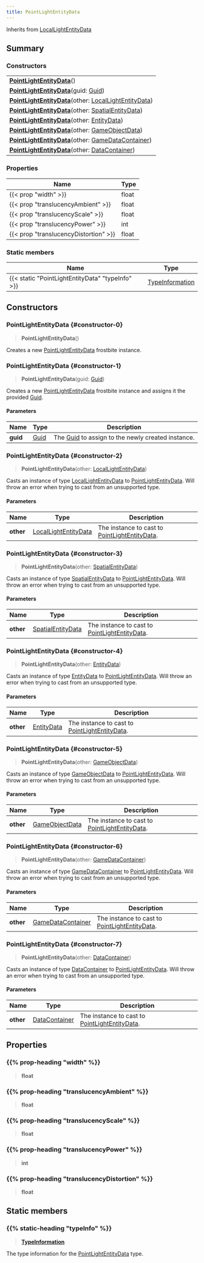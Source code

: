 ```yaml
---
title: PointLightEntityData
---
```


Inherits from [LocalLightEntityData](/vext/ref/fb/locallightentitydata)

## Summary

### Constructors

|  |
| --- |
| **[PointLightEntityData](#constructor-0)**() |
| **[PointLightEntityData](#constructor-1)**(guid: [Guid](/vext/ref/shared/type/guid)) |
| **[PointLightEntityData](#constructor-2)**(other: [LocalLightEntityData](/vext/ref/fb/locallightentitydata)) |
| **[PointLightEntityData](#constructor-3)**(other: [SpatialEntityData](/vext/ref/fb/spatialentitydata)) |
| **[PointLightEntityData](#constructor-4)**(other: [EntityData](/vext/ref/fb/entitydata)) |
| **[PointLightEntityData](#constructor-5)**(other: [GameObjectData](/vext/ref/fb/gameobjectdata)) |
| **[PointLightEntityData](#constructor-6)**(other: [GameDataContainer](/vext/ref/fb/gamedatacontainer)) |
| **[PointLightEntityData](#constructor-7)**(other: [DataContainer](/vext/ref/shared/type/datacontainer)) |

### Properties

| Name | Type |
| ---- | ---- |
| {{< prop "width" >}} | float |
| {{< prop "translucencyAmbient" >}} | float |
| {{< prop "translucencyScale" >}} | float |
| {{< prop "translucencyPower" >}} | int |
| {{< prop "translucencyDistortion" >}} | float |

### Static members

| Name | Type |
| ---- | ---- |
| {{< static "PointLightEntityData" "typeInfo" >}} | [TypeInformation](/vext/ref/shared/type/typeinformation) |

## Constructors

### PointLightEntityData {#constructor-0}

> **PointLightEntityData**()

Creates a new [PointLightEntityData](/vext/ref/fb/pointlightentitydata) frostbite instance.

### PointLightEntityData {#constructor-1}

> **PointLightEntityData**(guid: [Guid](/vext/ref/shared/type/guid))

Creates a new [PointLightEntityData](/vext/ref/fb/pointlightentitydata) frostbite instance and assigns it the provided [Guid](/vext/ref/shared/type/guid).

#### Parameters

| Name | Type | Description |
| ---- | ---- | ----------- |
| **guid** | [Guid](/vext/ref/shared/type/guid) | The [Guid](/vext/ref/shared/type/guid) to assign to the newly created instance. |

### PointLightEntityData {#constructor-2}

> **PointLightEntityData**(other: [LocalLightEntityData](/vext/ref/fb/locallightentitydata))

Casts an instance of type [LocalLightEntityData](/vext/ref/fb/locallightentitydata) to [PointLightEntityData](/vext/ref/fb/pointlightentitydata). Will throw an error when trying to cast from an unsupported type.

#### Parameters

| Name | Type | Description |
| ---- | ---- | ----------- |
| **other** | [LocalLightEntityData](/vext/ref/fb/locallightentitydata) | The instance to cast to [PointLightEntityData](/vext/ref/fb/pointlightentitydata). |

### PointLightEntityData {#constructor-3}

> **PointLightEntityData**(other: [SpatialEntityData](/vext/ref/fb/spatialentitydata))

Casts an instance of type [SpatialEntityData](/vext/ref/fb/spatialentitydata) to [PointLightEntityData](/vext/ref/fb/pointlightentitydata). Will throw an error when trying to cast from an unsupported type.

#### Parameters

| Name | Type | Description |
| ---- | ---- | ----------- |
| **other** | [SpatialEntityData](/vext/ref/fb/spatialentitydata) | The instance to cast to [PointLightEntityData](/vext/ref/fb/pointlightentitydata). |

### PointLightEntityData {#constructor-4}

> **PointLightEntityData**(other: [EntityData](/vext/ref/fb/entitydata))

Casts an instance of type [EntityData](/vext/ref/fb/entitydata) to [PointLightEntityData](/vext/ref/fb/pointlightentitydata). Will throw an error when trying to cast from an unsupported type.

#### Parameters

| Name | Type | Description |
| ---- | ---- | ----------- |
| **other** | [EntityData](/vext/ref/fb/entitydata) | The instance to cast to [PointLightEntityData](/vext/ref/fb/pointlightentitydata). |

### PointLightEntityData {#constructor-5}

> **PointLightEntityData**(other: [GameObjectData](/vext/ref/fb/gameobjectdata))

Casts an instance of type [GameObjectData](/vext/ref/fb/gameobjectdata) to [PointLightEntityData](/vext/ref/fb/pointlightentitydata). Will throw an error when trying to cast from an unsupported type.

#### Parameters

| Name | Type | Description |
| ---- | ---- | ----------- |
| **other** | [GameObjectData](/vext/ref/fb/gameobjectdata) | The instance to cast to [PointLightEntityData](/vext/ref/fb/pointlightentitydata). |

### PointLightEntityData {#constructor-6}

> **PointLightEntityData**(other: [GameDataContainer](/vext/ref/fb/gamedatacontainer))

Casts an instance of type [GameDataContainer](/vext/ref/fb/gamedatacontainer) to [PointLightEntityData](/vext/ref/fb/pointlightentitydata). Will throw an error when trying to cast from an unsupported type.

#### Parameters

| Name | Type | Description |
| ---- | ---- | ----------- |
| **other** | [GameDataContainer](/vext/ref/fb/gamedatacontainer) | The instance to cast to [PointLightEntityData](/vext/ref/fb/pointlightentitydata). |

### PointLightEntityData {#constructor-7}

> **PointLightEntityData**(other: [DataContainer](/vext/ref/shared/type/datacontainer))

Casts an instance of type [DataContainer](/vext/ref/shared/type/datacontainer) to [PointLightEntityData](/vext/ref/fb/pointlightentitydata). Will throw an error when trying to cast from an unsupported type.

#### Parameters

| Name | Type | Description |
| ---- | ---- | ----------- |
| **other** | [DataContainer](/vext/ref/shared/type/datacontainer) | The instance to cast to [PointLightEntityData](/vext/ref/fb/pointlightentitydata). |

## Properties

### {{% prop-heading "width" %}}

> **float**

### {{% prop-heading "translucencyAmbient" %}}

> **float**

### {{% prop-heading "translucencyScale" %}}

> **float**

### {{% prop-heading "translucencyPower" %}}

> **int**

### {{% prop-heading "translucencyDistortion" %}}

> **float**

## Static members

### {{% static-heading "typeInfo" %}}

> **[TypeInformation](/vext/ref/shared/type/typeinformation)**

The type information for the [PointLightEntityData](/vext/ref/fb/pointlightentitydata) type.

